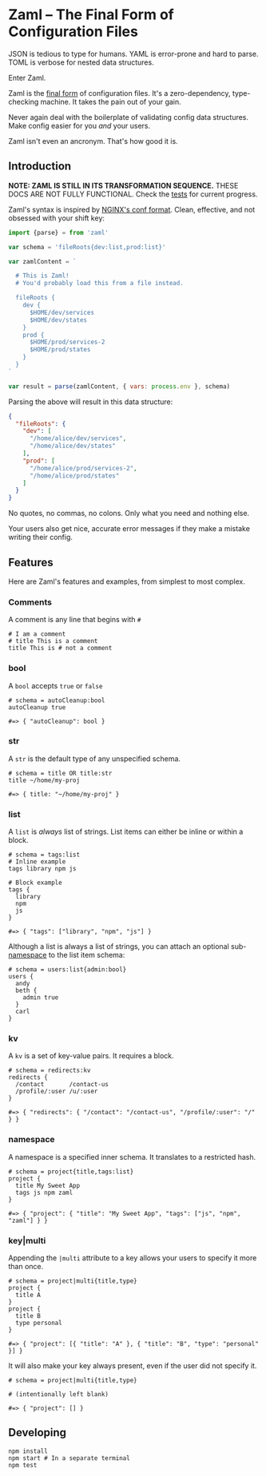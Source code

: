 # Zaml – The Final Form of Configuration Files

JSON is tedious to type for humans. YAML is error-prone and hard to parse. TOML is verbose for nested data structures.

Enter Zaml.

Zaml is the [final form](https://youtu.be/zGdFXUJ1o1U?t=4m17s) of configuration files. It's a zero-dependency, type-checking machine. It takes the pain out of your gain.

Never again deal with the boilerplate of validating config data structures. Make config easier for you *and* your users.

Zaml isn't even an ancronym. That's how good it is.

## Introduction

**NOTE: ZAML IS STILL IN ITS TRANSFORMATION SEQUENCE.** THESE DOCS ARE NOT FULLY FUNCTIONAL. Check the [tests](./tests/index.js) for current progress.

Zaml's syntax is inspired by [NGINX's conf format](https://nginx.org/en/docs/beginners_guide.html#conf_structure). Clean, effective, and not obsessed with your shift key:

```js
import {parse} = from 'zaml'

var schema = 'fileRoots{dev:list,prod:list}'

var zamlContent = `

  # This is Zaml!
  # You'd probably load this from a file instead.

  fileRoots {
    dev {
      $HOME/dev/services
      $HOME/dev/states
    }
    prod {
      $HOME/prod/services-2
      $HOME/prod/states
    }
  }
`

var result = parse(zamlContent, { vars: process.env }, schema)
```

Parsing the above will result in this data structure:

```json
{
  "fileRoots": {
    "dev": [
      "/home/alice/dev/services",
      "/home/alice/dev/states"
    ],
    "prod": [
      "/home/alice/prod/services-2",
      "/home/alice/prod/states"
    ]
  }
}
```

No quotes, no commas, no colons. Only what you need and nothing else.

Your users also get nice, accurate error messages if they make a mistake writing their config.

## Features

Here are Zaml's features and examples, from simplest to most complex.

### Comments

A comment is any line that begins with `#`

```
# I am a comment
# title This is a comment
title This is # not a comment
```

### bool

A `bool` accepts `true` or `false`

```
# schema = autoCleanup:bool
autoCleanup true

#=> { "autoCleanup": bool }
```

### str

A `str` is the default type of any unspecified schema.

```
# schema = title OR title:str
title ~/home/my-proj

#=> { title: "~/home/my-proj" }
```

### list

A `list` is *always* list of strings. List items can either be inline or within a block.

```
# schema = tags:list
# Inline example
tags library npm js

# Block example
tags {
  library
  npm
  js
}

#=> { "tags": ["library", "npm", "js"] }
```

Although a list is always a list of strings, you can attach an optional sub-[namespace](#namespace) to the list item schema:

```
# schema = users:list{admin:bool}
users {
  andy
  beth {
    admin true
  }
  carl
}
```

### kv

A `kv` is a set of key-value pairs. It requires a block.

```
# schema = redirects:kv
redirects {
  /contact       /contact-us
  /profile/:user /u/:user
}

#=> { "redirects": { "/contact": "/contact-us", "/profile/:user": "/" } }
```

### namespace

A namespace is a specified inner schema. It translates to a restricted hash.

```
# schema = project{title,tags:list}
project {
  title My Sweet App
  tags js npm zaml
}

#=> { "project": { "title": "My Sweet App", "tags": ["js", "npm", "zaml"] } }
```

### key|multi

Appending the `|multi` attribute to a key allows your users to specify it more than once.

```
# schema = project|multi{title,type}
project {
  title A
}
project {
  title B
  type personal
}

#=> { "project": [{ "title": "A" }, { "title": "B", "type": "personal" }] }
```

It will also make your key always present, even if the user did not specify it.

```
# schema = project|multi{title,type}

# (intentionally left blank)

#=> { "project": [] }
```

## Developing

```
npm install
npm start # In a separate terminal
npm test
```
